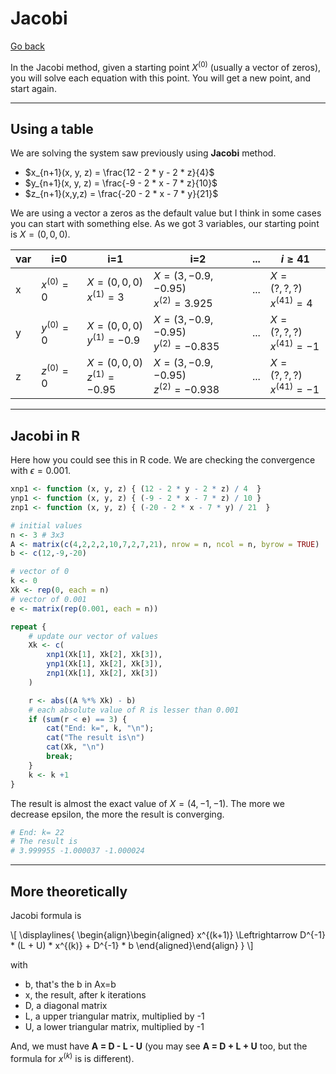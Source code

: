 # Jacobi

[Go back](../index.md)

In the Jacobi method, given a starting point $X^{(0)}$ (usually a vector of zeros), you will solve each equation with this point. You will get a new point, and start again.

<hr class="sl">

## Using a table

We are solving the system saw previously using **Jacobi**
method.

* $x_{n+1}(x, y, z) = \frac{12 - 2 * y - 2 * z}{4}$
* $y_{n+1}(x, y, z) = \frac{-9 - 2 * x - 7 * z}{10}$
* $z_{n+1}(x,y,z) = \frac{-20 - 2 * x - 7 * y}{21}$

We are using a vector a zeros as the default value but I think in some cases you can start with something else. As we got 3 variables, our starting point is $X = (0,0,0)$.

| var | i=0 | i=1 | i=2 | ... | $i\ge41$ |
| ------ | ------ | ------ | ------ | ------ | ------ |
| x | $x^{(0)} = 0$ | $X = (0,0,0)$ <br> $x^{(1)} = 3$ | $X = (3,-0.9,-0.95)$ <br> $x^{(2)} = 3.925$ | ... | $X = (?,?,?)$ <br> $x^{(41)} = 4$ |
| y | $y^{(0)} = 0$ | $X = (0,0,0)$ <br> $y^{(1)} = -0.9$ | $X = (3,-0.9,-0.95)$ <br> $y^{(2)} = -0.835$ | ... | $X = (?,?,?)$ <br> $x^{(41)} = -1$ |
| z | $z^{(0)} = 0$ | $X = (0,0,0)$ <br> $z^{(1)} = -0.95$ | $X = (3,-0.9,-0.95)$ <br> $z^{(2)} = -0.938$ | ... | $X = (?,?,?)$ <br> $x^{(41)} = -1$ |

<hr class="sr">

## Jacobi in R

Here how you could see this in R code. We are checking
the convergence with $\epsilon = 0.001$.

```r
xnp1 <- function (x, y, z) { (12 - 2 * y - 2 * z) / 4  }
ynp1 <- function (x, y, z) { (-9 - 2 * x - 7 * z) / 10 }
znp1 <- function (x, y, z) { (-20 - 2 * x - 7 * y) / 21  }

# initial values
n <- 3 # 3x3
A <- matrix(c(4,2,2,2,10,7,2,7,21), nrow = n, ncol = n, byrow = TRUE)
b <- c(12,-9,-20)

# vector of 0
k <- 0
Xk <- rep(0, each = n)
# vector of 0.001
e <- matrix(rep(0.001, each = n))

repeat {
	# update our vector of values
	Xk <- c(
		xnp1(Xk[1], Xk[2], Xk[3]),
		ynp1(Xk[1], Xk[2], Xk[3]),
		znp1(Xk[1], Xk[2], Xk[3])
	)

	r <- abs((A %*% Xk) - b)
	# each absolute value of R is lesser than 0.001
	if (sum(r < e) == 3) {
		cat("End: k=", k, "\n");
		cat("The result is\n")
		cat(Xk, "\n")
		break;
	}
	k <- k +1
}
```

The result is almost the exact value of $X = (4,-1,-1)$. The more we decrease epsilon, the more the result is converging. 

```r
# End: k= 22
# The result is
# 3.999955 -1.000037 -1.000024
```

<hr class="sl">

## More theoretically

Jacobi formula is
<div>
  \[
    \displaylines{
      \begin{align}\begin{aligned}
    x^{(k+1)}
    \Leftrightarrow D^{-1} * (L + U) * x^{(k)} + D^{-1} * b
    \end{aligned}\end{align}
    }
  \]
</div>

with

* b, that's the b in Ax=b
* x, the result, after k iterations
* D, a diagonal matrix
* L, a upper triangular matrix, multiplied by -1
* U, a lower triangular matrix, multiplied by -1

And, we must have **A = D - L - U** <span class="tms">(you may see **A = D + L + U** too, but the formula for $x^{(k)}$ is is different)</span>.